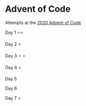 # Advent of Code

Attempts at the [2020 Advent of Code](https://adventofcode.com/2020)

Day 1 :star::star:

Day 2 :star:

Day 3 :star: :star:

Day 4 :star:

Day 5

Day 6

Day 7 :star:
